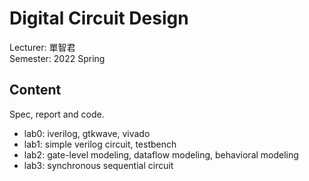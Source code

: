 # Digital Circuit Design
Lecturer: 單智君\
Semester: 2022 Spring
## Content
Spec, report and code.
- lab0: iverilog, gtkwave, vivado
- lab1: simple verilog circuit, testbench
- lab2: gate-level modeling, dataflow modeling, behavioral modeling
- lab3: synchronous sequential circuit